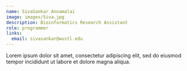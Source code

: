 ```yaml
---
name: SivaSankar Annamalai 
image: images/Siva.jpg
description: Bioinformatics Research Assistant
role: programmer
links:
  email: sivasankar@wustl.edu
---
```


Lorem ipsum dolor sit amet, consectetur adipiscing elit, sed do eiusmod tempor incididunt ut labore et dolore magna aliqua.
